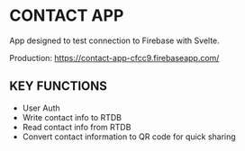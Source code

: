 # CONTACT APP
App designed to test connection to Firebase with Svelte.

Production: https://contact-app-cfcc9.firebaseapp.com/


## KEY FUNCTIONS
- User Auth
- Write contact info to RTDB
- Read contact info from RTDB
- Convert contact information to QR code for quick sharing